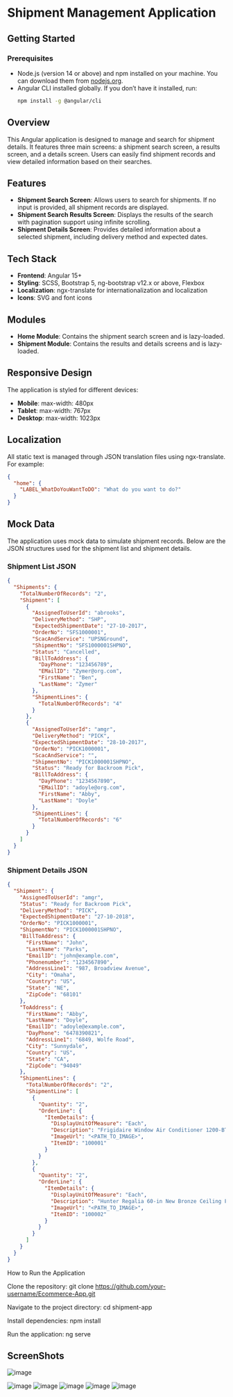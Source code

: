 # Shipment Management Application

## Getting Started

### Prerequisites

- Node.js (version 14 or above) and npm installed on your machine. You can download them from [nodejs.org](https://nodejs.org/).
- Angular CLI installed globally. If you don’t have it installed, run:
  ```bash
  npm install -g @angular/cli

## Overview
This Angular application is designed to manage and search for shipment details. It features three main screens: a shipment search screen, a results screen, and a details screen. Users can easily find shipment records and view detailed information based on their searches.

## Features
- **Shipment Search Screen**: Allows users to search for shipments. If no input is provided, all shipment records are displayed.
- **Shipment Search Results Screen**: Displays the results of the search with pagination support using infinite scrolling.
- **Shipment Details Screen**: Provides detailed information about a selected shipment, including delivery method and expected dates.

## Tech Stack
- **Frontend**: Angular 15+
- **Styling**: SCSS, Bootstrap 5, ng-bootstrap v12.x or above, Flexbox
- **Localization**: ngx-translate for internationalization and localization
- **Icons**: SVG and font icons

## Modules
- **Home Module**: Contains the shipment search screen and is lazy-loaded.
- **Shipment Module**: Contains the results and details screens and is lazy-loaded.

## Responsive Design
The application is styled for different devices:
- **Mobile**: max-width: 480px
- **Tablet**: max-width: 767px
- **Desktop**: max-width: 1023px

## Localization
All static text is managed through JSON translation files using ngx-translate. For example:
```json
{
  "home": {
    "LABEL_WhatDoYouWantToDO": "What do you want to do?"
  }
}
```
## Mock Data

The application uses mock data to simulate shipment records. Below are the JSON structures used for the shipment list and shipment details.

### Shipment List JSON

```json
{
  "Shipments": {
    "TotalNumberOfRecords": "2",
    "Shipment": [
      {
        "AssignedToUserId": "abrooks",
        "DeliveryMethod": "SHP",
        "ExpectedShipmentDate": "27-10-2017",
        "OrderNo": "SFS1000001",
        "ScacAndService": "UPSNGround",
        "ShipmentNo": "SFS1000001SHPNO",
        "Status": "Cancelled",
        "BillToAddress": {
          "DayPhone": "123456789",
          "EMailID": "Zymer@org.com",
          "FirstName": "Ben",
          "LastName": "Zymer"
        },
        "ShipmentLines": {
          "TotalNumberOfRecords": "4"
        }
      },
      {
        "AssignedToUserId": "amgr",
        "DeliveryMethod": "PICK",
        "ExpectedShipmentDate": "28-10-2017",
        "OrderNo": "PICK1000001",
        "ScacAndService": "",
        "ShipmentNo": "PICK1000001SHPNO",
        "Status": "Ready for Backroom Pick",
        "BillToAddress": {
          "DayPhone": "1234567890",
          "EMailID": "adoyle@org.com",
          "FirstName": "Abby",
          "LastName": "Doyle"
        },
        "ShipmentLines": {
          "TotalNumberOfRecords": "6"
        }
      }
    ]
  }
}

```
### Shipment Details JSON

```json
{
  "Shipment": {
    "AssignedToUserId": "amgr",
    "Status": "Ready for Backroom Pick",
    "DeliveryMethod": "PICK",
    "ExpectedShipmentDate": "27-10-2018",
    "OrderNo": "PICK1000001",
    "ShipmentNo": "PICK1000001SHPNO",
    "BillToAddress": {
      "FirstName": "John",
      "LastName": "Parks",
      "EmailID": "john@example.com",
      "Phonenumber": "1234567890",
      "AddressLine1": "987, Broadview Avenue",
      "City": "Omaha",
      "Country": "US",
      "State": "NE",
      "ZipCode": "68101"
    },
    "ToAddress": {
      "FirstName": "Abby",
      "LastName": "Doyle",
      "EmailID": "adoyle@example.com",
      "DayPhone": "6478390821",
      "AddressLine1": "6849, Wolfe Road",
      "City": "Sunnydale",
      "Country": "US",
      "State": "CA",
      "ZipCode": "94049"
    },
    "ShipmentLines": {
      "TotalNumberOfRecords": "2",
      "ShipmentLine": [
        {
          "Quantity": "2",
          "OrderLine": {
            "ItemDetails": {
              "DisplayUnitOfMeasure": "Each",
              "Description": "Frigidaire Window Air Conditioner 1200-BTU",
              "ImageUrl": "<PATH_TO_IMAGE>",
              "ItemID": "100001"
            }
          }
        },
        {
          "Quantity": "2",
          "OrderLine": {
            "ItemDetails": {
              "DisplayUnitOfMeasure": "Each",
              "Description": "Hunter Regalia 60-in New Bronze Ceiling Fan",
              "ImageUrl": "<PATH_TO_IMAGE>",
              "ItemID": "100002"
            }
          }
        }
      ]
    }
  }
}


```
How to Run the Application

Clone the repository:
git clone https://github.com/your-username/Ecommerce-App.git

Navigate to the project directory:
cd shipment-app

Install dependencies:
npm install

Run the application:
ng serve

## ScreenShots

![image](https://github.com/user-attachments/assets/a3ff2173-89f7-4dc1-a3ad-cace09d1b55b)

![image](https://github.com/user-attachments/assets/7c289fe2-5ac8-4192-a78d-e476d673a260)
![image](https://github.com/user-attachments/assets/bf4ee00e-eb7a-40e0-9933-62c29347be39)
![image](https://github.com/user-attachments/assets/5c5e5c40-8b00-494d-a644-902224504811)
![image](https://github.com/user-attachments/assets/c98d1d62-88ea-4cca-9975-0ddec7cc647a)
![image](https://github.com/user-attachments/assets/705f2511-2beb-4f77-848f-4b1846392a6f)




